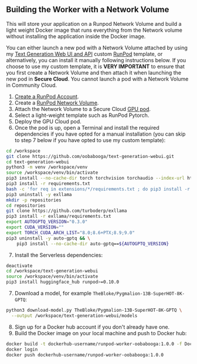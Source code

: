## Building the Worker with a Network Volume

This will store your application on a Runpod Network Volume and
build a light weight Docker image that runs everything
from the Network volume without installing the application
inside the Docker image.

You can either launch a new pod with a Network Volume attached
by using my [Text Generation Web UI and API](
https://runpod.io/gsc?template=el5m58e1to&ref=w18gds2n) custom
[RunPod](https://runpod.io?ref=2xxro4sy) template, or alternatively,
you can install it manually following instructions below.  If you
choose to use my custom template, it is **VERY IMPORTANT** to
ensure that you first create a Network Volume and then attach
it when launching the new pod in **Secure Cloud**.  You cannot
launch a pod with a Network Volume in Community Cloud.

1. [Create a RunPod Account](https://runpod.io?ref=2xxro4sy).
2. Create a [RunPod Network Volume](https://www.runpod.io/console/user/storage).
3. Attach the Network Volume to a Secure Cloud [GPU pod](https://www.runpod.io/console/gpu-secure-cloud).
4. Select a light-weight template such as RunPod Pytorch.
5. Deploy the GPU Cloud pod.
6. Once the pod is up, open a Terminal and install the required
   dependencies if you have opted for a manual installation
   (you can skip to step 7 below if you have opted to use my
   custom template):
```bash
cd /workspace
git clone https://github.com/oobabooga/text-generation-webui.git
cd text-generation-webui
python3 -m venv /workspace/venv
source /workspace/venv/bin/activate
pip3 install --no-cache-dir torch torchvision torchaudio --index-url https://download.pytorch.org/whl/cu118
pip3 install -r requirements.txt
bash -c 'for req in extensions/*/requirements.txt ; do pip3 install -r "$req" ; done'
pip3 uninstall -y exllama
mkdir -p repositories
cd repositories
git clone https://github.com/turboderp/exllama
pip3 install -r exllama/requirements.txt
export AUTOGPTQ_VERSION="0.3.0"
export CUDA_VERSION=""
export TORCH_CUDA_ARCH_LIST="8.0;8.6+PTX;8.9;9.0"
pip3 uninstall -y auto-gptq && \
    pip3 install --no-cache-dir auto-gptq==${AUTOGPTQ_VERSION}
```
7. Install the Serverless dependencies:
```bash
deactivate
cd /workspace/text-generation-webui
source /workspace/venv/bin/activate
pip3 install huggingface_hub runpod>=0.10.0
```
7. Download a model, for example `TheBloke/Pygmalion-13B-SuperHOT-8K-GPTQ`:
```bash
python3 download-model.py TheBloke/Pygmalion-13B-SuperHOT-8K-GPTQ \
  --output /workspace/text-generation-webui/models
```
8. Sign up for a Docker hub account if you don't already have one.
9. Build the Docker image on your local machine and push to Docker hub:
```bash
docker build -t dockerhub-username/runpod-worker-oobabooga:1.0.0 -f Dockerfile.Network_Volume .
docker login
docker push dockerhub-username/runpod-worker-oobabooga:1.0.0
```

